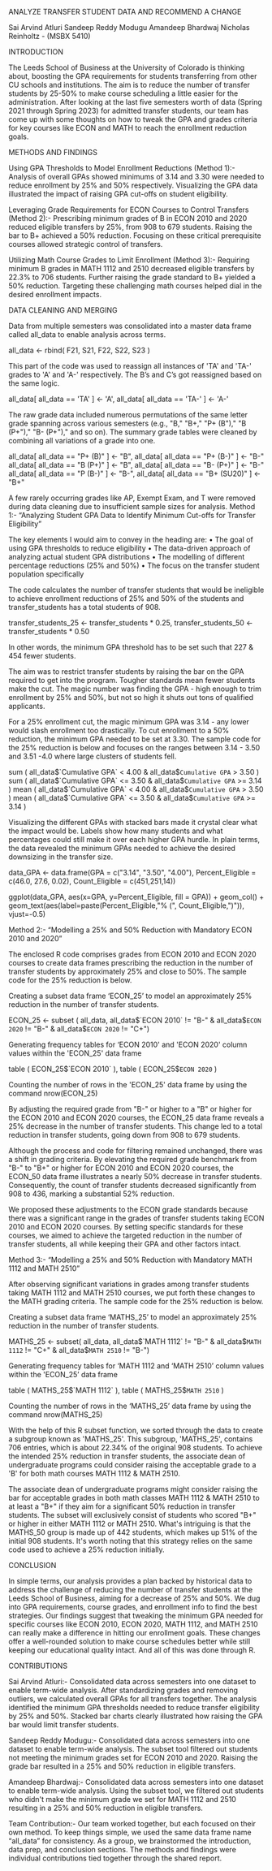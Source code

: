 ANALYZE TRANSFER STUDENT DATA AND RECOMMEND A CHANGE

Sai Arvind Atluri
Sandeep Reddy Modugu 
Amandeep Bhardwaj
Nicholas Reinholtz - (MSBX 5410)

INTRODUCTION

The Leeds School of Business at the University of Colorado is thinking about, boosting the GPA requirements for students transferring from other CU schools and institutions. The aim is to reduce the number of transfer students by 25-50% to make course scheduling a little easier for the administration. After looking at the last five semesters worth of data (Spring 2021 through Spring 2023) for admitted transfer students, our team has come up with some thoughts on how to tweak the GPA and grades criteria for key courses like ECON and MATH to reach the enrollment reduction goals. 

METHODS AND FINDINGS

Using GPA Thresholds to Model Enrollment Reductions (Method 1):- 
Analysis of overall GPAs showed minimums of 3.14 and 3.30 were needed to reduce enrollment by 25% and 50% respectively. Visualizing the GPA data illustrated the impact of raising GPA cut-offs on student eligibility. 

Leveraging Grade Requirements for ECON Courses to Control Transfers (Method 2):- 
Prescribing minimum grades of B in ECON 2010 and 2020 reduced eligible transfers by 25%, from 908 to 679 students. Raising the bar to B+ achieved a 50% reduction. Focusing on these critical prerequisite courses allowed strategic control of transfers.

Utilizing Math Course Grades to Limit Enrollment (Method 3):-
Requiring minimum B grades in MATH 1112 and 2510 decreased eligible transfers by 22.3% to 706 students. Further raising the grade standard to B+ yielded a 50% reduction. Targeting these challenging math courses helped dial in the desired enrollment impacts.

DATA CLEANING AND MERGING 

Data from multiple semesters was consolidated into a master data frame called all_data to enable analysis across terms. 

all_data <- rbind( F21, S21, F22, S22, S23 ) 

This part of the code was used to reassign all instances of 'TA' and 'TA-' grades to 'A' and 'A-' respectively. The B’s and C’s got reassigned based on the same logic.  

all_data[ all_data == 'TA' ] <- 'A',  all_data[ all_data == 'TA-' ] <- 'A-'

The raw grade data included numerous permutations of the same letter grade spanning across various semesters (e.g., "B," "B+," "P+ (B")," "B (P+")," "B- (P+")," and so on). The summary grade tables were cleaned by combining all variations of a grade into one. 

all_data[ all_data == "P+ (B)" ] <- "B",  all_data[ all_data == "P+ (B-)" ] <- "B-"
all_data[ all_data == "B (P+)" ] <- "B",  all_data[ all_data == "B- (P+)" ] <- "B-"
all_data[ all_data == "P (B-)" ] <- "B-",  all_data[ all_data == "B+ (SU20)" ] <- "B+"

A few rarely occurring grades like AP, Exempt Exam, and T were removed during data cleaning due to insufficient sample sizes for analysis.
Method 1:- “Analyzing Student GPA Data to Identify Minimum Cut-offs for Transfer Eligibility”

The key elements I would aim to convey in the heading are:
•	The goal of using GPA thresholds to reduce eligibility
•	The data-driven approach of analyzing actual student GPA distributions
•	The modelling of different percentage reductions (25% and 50%)
•	The focus on the transfer student population specifically

The code calculates the number of transfer students that would be ineligible to achieve enrollment reductions of 25% and 50% of the students and transfer_students has a total students of 908. 

transfer_students_25 <- transfer_students * 0.25, transfer_students_50 <- transfer_students * 0.50

In other words, the minimum GPA threshold has to be set such that 227 & 454 fewer students.

    

The aim was to restrict transfer students by raising the bar on the GPA required to get into the program. Tougher standards mean fewer students make the cut. The magic number was finding the  GPA - high enough to trim enrollment by 25% and 50%, but not so high it shuts out tons of qualified applicants. 

For a 25% enrollment cut, the magic minimum GPA was 3.14 - any lower would slash enrollment too drastically. To cut enrollment to a 50% reduction, the minimum GPA needed to be set at 3.30.  The sample code for the 25% reduction is below and focuses on the ranges between 3.14 - 3.50 and 3.51 -4.0 where large clusters of students fell. 

sum ( all_data$`Cumulative GPA` < 4.00 & all_data$`Cumulative GPA` > 3.50 ) 
sum ( all_data$`Cumulative GPA` <= 3.50 & all_data$`Cumulative GPA` >= 3.14 )
mean ( all_data$`Cumulative GPA` < 4.00 & all_data$`Cumulative GPA` > 3.50 )
mean ( all_data$`Cumulative GPA` <= 3.50 & all_data$`Cumulative GPA` >= 3.14 )

Visualizing the different GPAs with stacked bars made it crystal clear what the impact would be. Labels show how many students and what percentages could still make it over each higher GPA hurdle. In plain terms, the data revealed the minimum GPAs needed to achieve the desired downsizing in the transfer size. 

data_GPA <- data.frame(GPA = c("3.14", "3.50", "4.00"), Percent_Eligible = c(46.0, 27.6, 0.02), Count_Eligible = c(451,251,14)) 

ggplot(data_GPA, aes(x=GPA, y=Percent_Eligible, fill = GPA)) + geom_col() +
            geom_text(aes(label=paste(Percent_Eligible,"% (", Count_Eligible,")")), vjust=-0.5)

Method 2:- “Modelling a 25% and 50% Reduction with Mandatory ECON 2010 and 2020”

The enclosed R code comprises grades from ECON 2010 and ECON 2020 courses to create data frames prescribing the reduction in the number of transfer students by approximately 25% and close to 50%. The sample code for the 25% reduction is below. 

Creating a subset data frame ‘ECON_25’ to model an approximately 25% reduction in the number of transfer students.

ECON_25 <- subset ( all_data, all_data$`ECON 2010` != "B-" & all_data$`ECON 2020` != "B-" & all_data$`ECON 2020` != "C+")

Generating frequency tables for ‘ECON 2010' and 'ECON 2020' column values within the 'ECON_25' data frame

table ( ECON_25$`ECON 2010` ), table ( ECON_25$`ECON 2020` )

Counting the number of rows in the 'ECON_25' data frame by using the command nrow(ECON_25)

By adjusting the required grade from "B-" or higher to a "B" or higher for the ECON 2010 and ECON 2020 courses, the ECON_25 data frame reveals a 25% decrease in the number of transfer students. This change led to a total reduction in transfer students, going down from 908 to 679 students.

Although the process and code for filtering remained unchanged, there was a shift in grading criteria. By elevating the required grade benchmark from "B-" to "B+" or higher for ECON 2010 and ECON 2020 courses, the ECON_50 data frame illustrates a nearly 50% decrease in transfer students. Consequently, the count of transfer students decreased significantly from 908 to 436, marking a substantial 52% reduction.

We proposed these adjustments to the ECON grade standards because there was a significant range in the grades of transfer students taking ECON 2010 and ECON 2020 courses. By setting specific standards for these courses, we aimed to achieve the targeted reduction in the number of transfer students, all while keeping their GPA and other factors intact.


Method 3:- “Modelling a 25%  and 50% Reduction with Mandatory MATH 1112 and MATH 2510”

After observing significant variations in grades among transfer students taking MATH 1112 and MATH 2510 courses, we put forth these changes to the MATH grading criteria. The sample code for the 25% reduction is below. 

Creating a subset data frame ‘MATHS_25’ to model an approximately 25% reduction in the number of transfer students.

MATHS_25 <- subset( all_data, all_data$`MATH 1112` != "B-" & all_data$`MATH 1112` != "C+" & all_data$`MATH 2510` != "B-")

Generating frequency tables for ‘MATH 1112 and ‘MATH 2510’ column values within the 'ECON_25’ data frame

table ( MATHS_25$`MATH 1112` ), table ( MATHS_25$`MATH 2510` )

Counting the number of rows in the ‘MATHS_25’ data frame by using the command nrow(MATHS_25)

With the help of this R subset function, we sorted through the data to create a subgroup known as 'MATHS_25'. This subgroup, 'MATHS_25', contains 706 entries, which is about 22.34% of the original 908 students. To achieve the intended 25% reduction in transfer students, the associate dean of undergraduate programs could consider raising the acceptable grade to a 'B' for both math courses MATH 1112 & MATH 2510.

The associate dean of undergraduate programs might consider raising the bar for acceptable grades in both math classes MATH 1112 & MATH 2510 to at least a "B+" if they aim for a significant 50% reduction in transfer students. The subset will exclusively consist of students who scored "B+" or higher in either MATH 1112 or MATH 2510. What's intriguing is that the MATHS_50 group is made up of 442 students, which makes up 51% of the initial 908 students. It's worth noting that this strategy relies on the same code used to achieve a 25% reduction initially.


CONCLUSION

In simple terms, our analysis provides a plan backed by historical data to address the challenge of reducing the number of transfer students at the Leeds School of Business, aiming for a decrease of 25%  and 50%. We dug into GPA requirements, course grades, and enrollment info to find the best strategies. Our findings suggest that tweaking the minimum GPA needed for specific courses like ECON 2010, ECON 2020, MATH 1112, and MATH 2510 can really make a difference in hitting our enrollment goals. These changes offer a well-rounded solution to make course schedules better while still keeping our educational quality intact. And all of this was done through R. 


CONTRIBUTIONS 

Sai Arvind Atluri:-  Consolidated data across semesters into one dataset to enable term-wide analysis. After standardizing grades and removing outliers, we calculated overall GPAs for all transfers together.
The analysis identified the minimum GPA thresholds needed to reduce transfer eligibility by 25% and 50%. Stacked bar charts clearly illustrated how raising the GPA bar would limit transfer students. 

Sandeep Reddy Modugu:- Consolidated data across semesters into one dataset to enable term-wide analysis. The subset tool filtered out students not meeting the minimum grades set for ECON 2010 and 2020. Raising the grade bar resulted in a 25% and 50% reduction in eligible transfers.

Amandeep Bhardwaj:- Consolidated data across semesters into one dataset to enable term-wide analysis. Using the subset tool, we filtered out students who didn't make the minimum grade we set for MATH 1112 and 2510 resulting in a 25% and 50% reduction in eligible transfers. 

Team Contribution:- Our team worked together, but each focused on their own method. To keep things simple, we used the same data frame name “all_data” for consistency. As a group, we brainstormed the introduction, data prep, and conclusion sections. The methods and findings were individual contributions tied together through the shared report.

